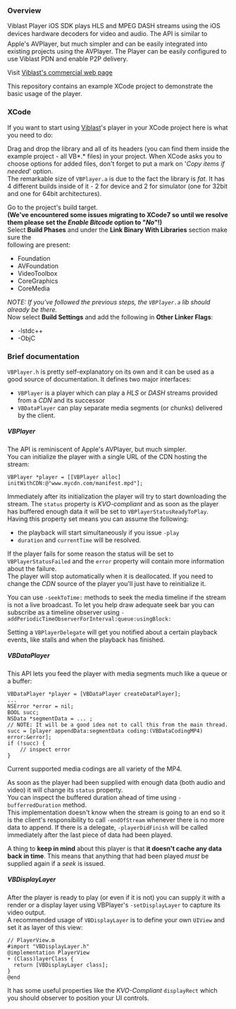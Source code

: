 ### Overview
Viblast Player iOS SDK plays HLS and MPEG DASH streams using the iOS devices hardware decoders for video and audio. The API is similar to Apple's AVPlayer, but much simpler and can be easily integrated into existing projects using the AVPlayer. The Player can be easily configured to use Viblast PDN and enable P2P delivery.

Visit [Viblast's commercial web page](http://viblast.com/)

This repository contains an example XCode project to demonstrate the basic usage of the player.

### XCode
If you want to start using [Viblast](http://viblast.com/player/)'s player in your XCode project here is what you need to do:  

Drag and drop the library and all of its headers (you can find them inside the example project - all VB\*.\* files) 
in your project. When XCode asks you to choose options for added files, don't forget to put a mark on '*Copy items if needed*' option.  
The remarkable size of `VBPlayer.a` is due to the fact the library is *fat*. It has 4 different builds inside of it - 2 for  device and 2 for simulator (one for 32bit and one for 64bit architectures).  

Go to the project's build target.   
**(We've encountered some issues migrating to XCode7 so until we resolve them please set the _Enable Bitcode_ option to "_No_"!)**   
Select **Build Phases** and under the **Link Binary With Libraries** section make sure the  
following are present:  

* Foundation
* AVFoundation
* VideoToolbox
* CoreGraphics
* CoreMedia    

*NOTE: If you've followed the previous steps, the `VBPlayer.a` lib should 
already be there.*  
Now select **Build Settings** and add the following in **Other Linker Flags**:

* -lstdc++
* -ObjC

### Brief documentation

`VBPlayer.h` is pretty self-explanatory on its own and it can be used as a good source of documentation.
It defines two major interfaces:

* `VBPlayer` is a player which can play a *HLS* or *DASH* streams provided from a *CDN* and its successor
* `VBDataPlayer` can play separate media segments (or chunks) delivered by the client.

##### VBPlayer
The API is reminiscent of Apple's AVPlayer, but much simpler.  
You can initialize the player with a single URL of the CDN hosting the stream:
```
VBPlayer *player = [[VBPlayer alloc] initWithCDN:@"www.mycdn.com/manifest.mpd"];
```
Immediately after its initialization the player will try to start downloading the stream. The `status` property is *KVO-compliant* and as soon as the player has buffered enough
data it will be set to `VBPlayerStatusReadyToPlay`.   
Having this property set means you can assume the following:
* the playback will start simultaneously if you issue `-play`
* `duration` and `currentTime` will be resolved.

If the player fails for some reason the status will be set to `VBPlayerStatusFailed` and the `error` property will contain
more information about the failure.  
The player will stop automatically when it is deallocated. If you need to change the *CDN* source of the player you'll just have to reinitialize it.

You can use `-seekToTime:` methods to seek the media timeline if the stream is not a live broadcast. To let you help draw
adequate seek bar you can subscribe as a timeline observer using `-addPeriodicTimeObserverForInterval:queue:usingBlock:`

Setting a `VBPlayerDelegate` will get you notified about a certain playback events, like stalls and when the playback has finished.

##### VBDataPlayer
This API lets you feed the player with media segments much like a queue or a buffer:
````
VBDataPlayer *player = [VBDataPlayer createDataPlayer];
...
NSError *error = nil;
BOOL succ;
NSData *segmentData = ... ;
// NOTE: It will be a good idea not to call this from the main thread.
succ = [player appendData:segmentData coding:(VBDataCodingMP4) error:&error];
if (!succ) {
    // inspect error
}
````
Current supported media codings are all variety of the MP4.  

As soon as the player had been supplied with enough data (both audio and video) it will change its `status` property.  
You can inspect the buffered duration ahead of time using `-bufferredDuration` method.  
This implementation doesn't know when the stream is going to an end so it is the client's responsibility to call `-endOfStream` whenever there is no more data to append. If there is a delegate, `-playerDidFinish` will be called immediately after the last piece of data had been played.

A thing to **keep in mind** about this player is that **it doesn't cache any data back in time**. This means that anything that
had been played *must* be supplied again if a *seek* is issued.

##### VBDisplayLayer
After the player is ready to play (or even if it is not) you can supply it with a render or a display layer using VBPlayer's `-setDisplayLayer` to capture its video output.  
A recommended usage of `VBDisplayLayer` is to define your own `UIView` and set it as layer of this view:
```
// PlayerView.m
#import "VBDisplayLayer.h"
@implementation PlayerView
+ (Class)layerClass {
  return [VBDisplayLayer class];
}
@end
```
It has some useful properties like the *KVO-Compliant* `displayRect` which you should observer to position your UI controls.
